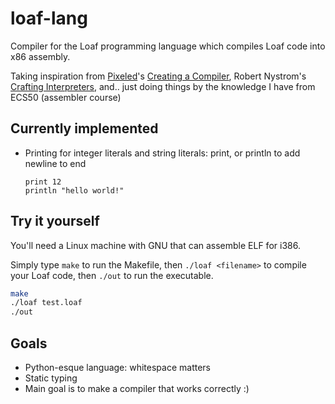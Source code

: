 # loaf-lang
Compiler for the Loaf programming language which compiles Loaf code into x86 assembly. 

Taking inspiration from [Pixeled](https://www.youtube.com/@pixeled-yt/videos)'s [Creating a Compiler](https://www.youtube.com/playlist?list=PLUDlas_Zy_qC7c5tCgTMYq2idyyT241qs), Robert Nystrom's [Crafting Interpreters](https://craftinginterpreters.com/), and.. just doing things by the knowledge I have from ECS50 (assembler course)

## Currently implemented
- Printing for integer literals and string literals: print, or println to add newline to end
  ```
  print 12
  println "hello world!"
  ```

## Try it yourself
You'll need a Linux machine with GNU that can assemble ELF for i386.

Simply type ```make``` to run the Makefile, then ```./loaf <filename>``` to compile your Loaf code, then ```./out``` to run the executable.
```bash
make
./loaf test.loaf
./out
```

## Goals
- Python-esque language: whitespace matters
- Static typing
- Main goal is to make a compiler that works correctly :)
